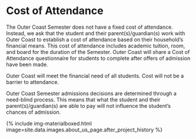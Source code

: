 # Cost of Attendance

The Outer Coast Semester does not have a fixed cost of attendance. Instead, we ask that the student and their parent(s)/guardian(s) work with Outer Coast to establish a cost of attendance based on their household’s financial means. This cost of attendance includes academic tuition, room, and board for the duration of the Semester. Outer Coast will share a Cost of Attendance questionnaire for students to complete after offers of admission have been made.

Outer Coast will meet the financial need of all students. Cost will not be a barrier to attendance. 

Outer Coast Semester admissions decisions are determined through a need-blind process. This means that what the student and their parent(s)/guardian(s) are able to pay will not influence the student’s chances of admission.


<!-- This inserts the image -->
<div class="center">
  {% include img-materialboxed.html image=site.data.images.about_us_page.after_project_history %}
</div>
